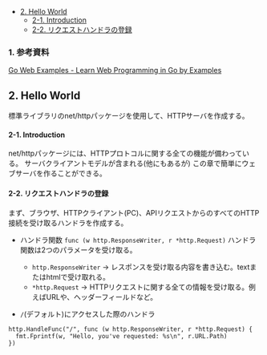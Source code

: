 - [2. Hello World](#2-hello-world)
    - [2-1. Introduction](#2-1-introduction)
    - [2-2. リクエストハンドラの登録](#2-2-リクエストハンドラの登録)

### 1. 参考資料

[Go Web Examples - Learn Web Programming in Go by Examples](https://gowebexamples.com/)

## 2. Hello World

標準ライブラリのnet/httpパッケージを使用して、HTTPサーバを作成する。

#### 2-1. Introduction

net/httpパッケージには、HTTPプロトコルに関する全ての機能が備わっている。
サーバクライアントモデルが含まれる(他にもあるが)
この章で簡単にウェブサーバを作ることができる。

#### 2-2. リクエストハンドラの登録

まず、ブラウザ、HTTPクライアント(PC)、APIリクエストからのすべてのHTTP接続を受け取るハンドラを作成する。

- ハンドラ関数
`func (w http.ResponseWriter, r *http.Request)`
ハンドラ関数は2つのパラメータを受け取る。
  - `http.ResponseWriter` -> レスポンスを受け取る内容を書き込む。textまたはhtmlで受け取れる。
  - `*http.Request` -> HTTPリクエストに関する全ての情報を受け取る。例えばURLや、ヘッダーフィールドなど。

- `/`(デフォルト)にアクセスした際のハンドラ

```go:
http.HandleFunc("/", func (w http.ResponseWriter, r *http.Request) {
  fmt.Fprintf(w, "Hello, you've requested: %s\n", r.URL.Path)
})
```

